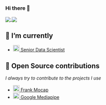 ### Hi there 👋

<a href="https://github.com/anuraghazra/github-readme-stats">
  <img align="center" src="https://github-readme-stats.vercel.app/api?username=LucaswasTaken&count_private=true&show_icons=true&theme=radical" />
</a>
<a href="https://github.com/anuraghazra/convoychat">
  <img align="center" src="https://github-readme-stats.vercel.app/api/top-langs/?username=LucaswasTaken&theme=algolia&layout=compact" />
</a>

## 🙂 I’m currently
  - <a style="max-width: 181px;" href="https://www.handtalk.me/br">
    <img class="avatar mr-1" alt="" height="20" width="20" src="https://avatars.githubusercontent.com/u/23121478?s=60&amp;v=4">
    Senior Data Scientist
    </a>

    
## 👯 Open Source contributions

   *I always try to contribute to the projects I use*
  - <a style="max-width: 181px;" href="https://github.com/facebookresearch/frankmocap">
    <img class="avatar mr-1" alt="" height="20" width="20" src="https://avatars.githubusercontent.com/u/16943930?s=200&v=4">
    Frank Mocap
    </a>
  - <a style="max-width: 181px;" href="https://github.com/google/mediapipe">
    <img class="avatar mr-1" alt="" height="20" width="20" src="https://avatars.githubusercontent.com/u/1342004?s=200&v=4">
    Google Mediapipe
    </a>
<!--
**LucaswasTaken/LucaswasTaken** is a ✨ _special_ ✨ repository because its `README.md` (this file) appears on your GitHub profile.

Here are some ideas to get you started:

- 🔭 I’m currently working on ...
- 🌱 I’m currently learning ...
- 👯 I’m looking to collaborate on ...
- 🤔 I’m looking for help with ...
- 💬 Ask me about ...
- 📫 How to reach me: ...
- 😄 Pronouns: ...
- ⚡ Fun fact: ...
-->
